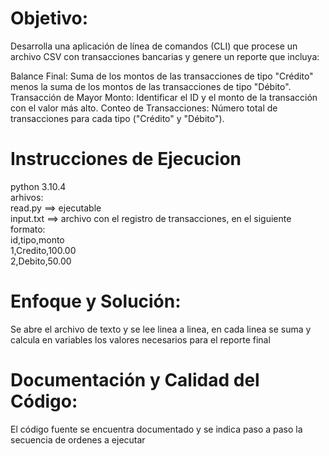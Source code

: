  # Objetivo:
Desarrolla una aplicación de línea de comandos (CLI) que procese un archivo CSV con transacciones bancarias y genere un reporte que incluya:

Balance Final:
Suma de los montos de las transacciones de tipo "Crédito" menos la suma de los montos de las transacciones de tipo "Débito".
Transacción de Mayor Monto:
Identificar el ID y el monto de la transacción con el valor más alto.
Conteo de Transacciones:
Número total de transacciones para cada tipo ("Crédito" y "Débito").

# Instrucciones de Ejecucion 
python 3.10.4 <br/>
arhivos:  <br/>
           read.py ==> ejecutable <br/>
           input.txt ==> archivo con el registro de transacciones, en el siguiente formato:  <br/>
           id,tipo,monto  <br/>
           1,Credito,100.00  <br/>
           2,Debito,50.00  <br/>
           

# Enfoque y Solución:
Se abre el archivo de texto y se lee linea a linea, en cada linea se suma y calcula en variables los valores necesarios para el reporte final

# Documentación y Calidad del Código:
El código fuente se encuentra documentado y se indica paso a paso la secuencia de ordenes a ejecutar
